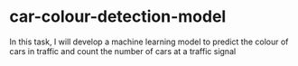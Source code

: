 # car-colour-detection-model
In this task, I will develop a machine learning model to predict the colour of cars in traffic and count the number of cars at a traffic signal
